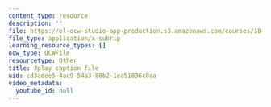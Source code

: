 ```yaml
---
content_type: resource
description: ''
file: https://ol-ocw-studio-app-production.s3.amazonaws.com/courses/18-06sc-linear-algebra-fall-2011/cd3adee54ac954a380b21ea51036c8ca_0h43aV4aH7I.vtt
file_type: application/x-subrip
learning_resource_types: []
ocw_type: OCWFile
resourcetype: Other
title: 3play caption file
uid: cd3adee5-4ac9-54a3-80b2-1ea51036c8ca
video_metadata:
  youtube_id: null
---
```

